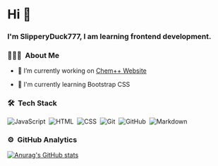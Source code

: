 <h1>Hi 👋</h1>

### <div>I'm SlipperyDuck777, I am learning frontend development.</div>  
  
### 👨🏻‍💻 &nbsp;About Me

- 🔭 I’m currently working on [Chem++ Website](chemplusplus.github.io)  
  

- 🌱 I'm currently learning Bootstrap CSS


### 🛠 &nbsp;Tech Stack

![JavaScript](https://img.shields.io/badge/-JavaScript-05122A?style=flat&logo=javascript)&nbsp;
![HTML](https://img.shields.io/badge/-HTML-05122A?style=flat&logo=HTML5)&nbsp;
![CSS](https://img.shields.io/badge/-CSS-05122A?style=flat&logo=CSS3&logoColor=1572B6)&nbsp;
![Git](https://img.shields.io/badge/-Git-05122A?style=flat&logo=git)&nbsp;
![GitHub](https://img.shields.io/badge/-GitHub-05122A?style=flat&logo=github)&nbsp;
![Markdown](https://img.shields.io/badge/-Markdown-05122A?style=flat&logo=markdown)&nbsp;


### ⚙️ &nbsp;GitHub Analytics

[![Anurag's GitHub stats](https://github-readme-stats.vercel.app/api?username=slipperyduck777)](https://github.com/anuraghazra/github-readme-stats)


